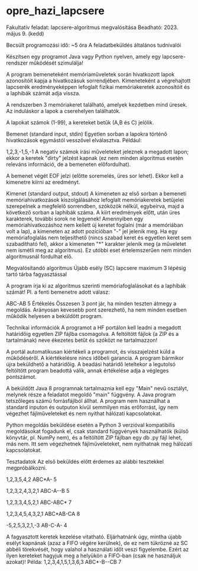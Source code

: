 # opre_hazi_lapcsere

Fakultatív feladat: lapcsere-algoritmus megvalósítása
Beadható: 2023. május 9. (kedd)

Becsült programozási idő: ~5 óra
A feladatbeküldés általános tudnivalói

Készítsen egy programot Java vagy Python nyelven, amely egy lapcsere-rendszer működését szimulálja!

A program bemeneteként memóriaműveletek során hivatkozott lapok azonosítóit kapja a hivatkozásuk sorrendjében. Kimeneteként a végrehajtott lapcserék eredményeképpen lefoglalt fizikai memóriakeretek azonosítóit és a laphibák számát adja vissza.

A rendszerben 3 memóriakeret található, amelyek kezdetben mind üresek. Az induláskor a lapok a cserehelyen találhatók.

A lapokat számok (1-99), a kereteket betűk (A,B és C) jelölik.

Bemenet (standard input, stdin)
Egyetlen sorban a lapokra történő hivatkozások egymástól vesszővel elválasztva. Például:

1,2,3,-1,5,-1
A negatív számok írási műveleteket jeleznek a megadott lapon; ekkor a keretek "dirty" jelzést kapnak (ez nem minden algoritmus esetén releváns információ, de a bemeneten előfordulhat).

A bemenet végét EOF jelzi (előtte soremelés, üres sor lehet). Ekkor kell a kimenetre kiírni az eredményt.

Kimenet (standard output, stdout)
A kimeneten az első sorban a bemeneti memóriahivatkozások kiszolgálásához lefoglalt memóriakeretek betűjelei szerepelnek a megfelelő sorrendben, szóközök nélkül, egybeírva, majd a következő sorban a laphibák száma. A kiírt eredmények előtt, után üres karakterek, további sorok ne legyenek!
Amennyiben egy memóriahivatkozáshoz nem kellett új keretet foglalni (már a memóriában volt a lap), a kimeneten az adott pozícióban "-" jel jelenik meg.
Ha egy memóriafoglalás nem teljesíthető (nincs szabad keret és egyetlen keret sem szabadítható fel), akkor a kimeneten "*" karakter jelenik meg (a műveletet nem ismétli meg az algoritmus). Ez utóbbi eset értelemszerűen nem minden algoritmusnál fordulhat elő.

Megvalósítandó algoritmus
Újabb esély (SC) lapcsere maximum 3 lépésig tartó tárba fagyasztással

A program írja ki az algoritmus szerinti memóriafoglalásokat és a laphibák számát!
Pl. a fenti bemenetre adott válasz:

ABC-AB
5
Értékelés
Összesen 3 pont jár, ha minden teszten átmegy a megoldás. Arányosan kevesebb pont szerezhető, ha nem minden esetben működik helyesen a beküldött program.

Technikai információk
A programot a HF portálon kell leadni a megadott határidőig egyetlen ZIP fájlba csomagolva. A feltöltött fájlok (a ZIP és a tartalmának) neve ékezetes betűt és szóközt ne tartalmazzon!

A portál automatikusan kiértékeli a programot, és visszajelzést küld a működéséről. A kiértékelésre nincs időbeli garancia. A program bármikor újra beküldhető a határidőig. A beadási határidő leteltekor a legutolsó feltöltött program beadottá válik, annak értékelése adja a végleges pontszámot.

A beküldött Java 8 programnak tartalmaznia kell egy "Main" nevű osztályt, melynek része a feladatot megoldó "main" függvény. A Java program tetszőleges számú forrásfájlból állhat. A program nem használhat a standard inputon és outputon kívül semmilyen más erőforrást, így nem végezhet fájlműveleteket és nem nyithat hálózati kapcsolatokat.

Python megoldás beküldése esetén a Python 3 verzióval kompatibilis megoldásokat fogadunk el, csak standard függvények használhatók (külső könyvtár, pl. NumPy nem), és a feltöltött ZIP fájlban egy db .py fájl lehet, más nem. Itt sem végezhetnek fájlműveleteket, nem nyithatnak meg hálózati kapcsolatokat.

Tesztadatok
Az első beküldés előtt érdemes az alábbi tesztekkel megpróbálkozni.

1,2,3,5,4,2
ABC*A-
5

1,2,3,2,4,3,2,1
ABC-A--B
5

1,2,3,3,4,5,2,1
ABC-ABC*
7

1,2,3,4,5,4,3,2,1
ABC*AB-CA
8

-5,2,5,3,2,1,-3
AB-C-A-
4

A fagyasztott keretek kezelése vitatható. Eljárhatnánk úgy, mintha újabb esélyt kapnának (azaz a FIFO végére kerülnek), de ez nem tükrözné az SC abbéli törekvését, hogy valahol a használati időt veszi figyelembe. Ezért az ilyen kereteket hagyjuk meg a helyükön a FIFO-ban (csak ne használjuk azokat)! Példa:
1,2,3,4,1,5,1,3,6,3
ABC*-B--CB
7
